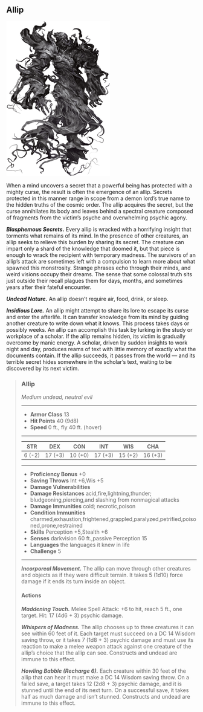 ## Allip
![Allip](Allip.png) 

When a mind uncovers a secret that a powerful being has protected with a mighty curse, the result is often the emergence of an allip. Secrets protected in this manner range in scope from a demon lord’s true name to the hidden truths of the cosmic order. The allip acquires the secret, but the curse annihilates its body and leaves behind a spectral creature composed of fragments from the victim’s psyche and overwhelming psychic agony.

***Blasphemous Secrets.*** Every allip is wracked with a horrifying insight that torments what remains of its mind. In the presence of other creatures, an allip seeks to relieve this burden by sharing its secret. The creature can impart only a shard of the knowledge that doomed it, but that piece is enough to wrack the recipient with temporary madness. The survivors of an allip’s attack are sometimes left with a compulsion to learn more about what spawned this monstrosity. Strange phrases echo through their minds, and weird visions occupy their dreams. The sense that some colossal truth sits just outside their recall plagues them for days, months, and sometimes years after their fateful encounter.

***Undead Nature.*** An allip doesn’t require air, food, drink, or sleep.

***Insidious Lore.*** An allip might attempt to share its lore to escape its curse and enter the afterlife. It can transfer knowledge from its mind by guiding another creature to write down what it knows. This process takes days or possibly weeks. An allip can accomplish this task by lurking in the study or workplace of a scholar. If the allip remains hidden, its victim is gradually overcome by manic energy. A scholar, driven by sudden insights to work night and day, produces reams of text with little memory of exactly what the documents contain. If the allip succeeds, it passes from the world — and its terrible secret hides somewhere in the scholar’s text, waiting to be discovered by its next victim.

>### Allip
>*Medium undead, neutral evil*
>___
>- **Armor Class** 13
>- **Hit Points** 40 (9d8)
>- **Speed** 0 ft., fly 40 ft. (hover)
>___
>|**STR**|**DEX**|**CON**|**INT**|**WIS**|**CHA**|
>|:---:|:---:|:---:|:---:|:---:|:---:|
>|6 (-2)|17 (+3)|10 (+0)|17 (+3)|15 (+2)|16 (+3)|
>
>___
>- **Proficiency Bonus** +0
>- **Saving Throws** Int +6,Wis +5
>- **Damage Vulnerabilities** 
>- **Damage Resistances** acid,fire,lightning,thunder; bludgeoning,piercing,and slashing from nonmagical attacks
>- **Damage Immunities** cold; necrotic,poison
>- **Condition Immunities** charmed,exhaustion,frightened,grappled,paralyzed,petrified,poisoned,prone,restrained
>- **Skills** Perception +5,Stealth +6
>- **Senses** darkvision 60 ft.,passive Perception 15
>- **Languages** the languages it knew in life
>- **Challenge** 5
>___
>***Incorporeal Movement.*** The allip can move through other creatures and objects as if they were difficult terrain. It takes 5 (1d10) force damage if it ends its turn inside an object.
>
>#### Actions
>***Maddening Touch.*** Melee Spell Attack: +6 to hit, reach 5 ft., one target. Hit: 17 (4d6 + 3) psychic damage.
>
>***Whispers of Madness.*** The allip chooses up to three creatures it can see within 60 feet of it. Each target must succeed on a DC 14 Wisdom saving throw, or it takes 7 (1d8 + 3) psychic damage and must use its reaction to make a melee weapon attack against one creature of the allip’s choice that the allip can see. Constructs and undead are immune to this effect.
>
>***Howling Babble (Recharge 6).*** Each creature within 30 feet of the allip that can hear it must make a DC 14 Wisdom saving throw. On a failed save, a target takes 12 (2d8 + 3) psychic damage, and it is stunned until the end of its next turn. On a successful save, it takes half as much damage and isn’t stunned. Constructs and undead are immune to this effect.
>
